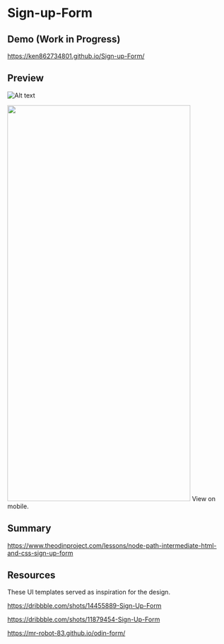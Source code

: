 # Sign-up-Form
## Demo (Work in Progress)
https://ken862734801.github.io/Sign-up-Form/

## Preview 
![Alt text](https://i.imgur.com/JbtmLjL.png)

<img src="https://i.imgur.com/qinQCM4.png" width="414" height="896">
View on mobile.

## Summary
https://www.theodinproject.com/lessons/node-path-intermediate-html-and-css-sign-up-form

## Resources
These UI templates served as inspiration for the design. 

https://dribbble.com/shots/14455889-Sign-Up-Form

https://dribbble.com/shots/11879454-Sign-Up-Form

https://mr-robot-83.github.io/odin-form/

